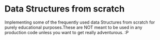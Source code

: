 
# Data Structures from scratch

Implementing some of the frequently used data Structures from scratch for purely educational purposes.These are NOT meant to be used in any production code unless you want to get really adventurous. :P 

